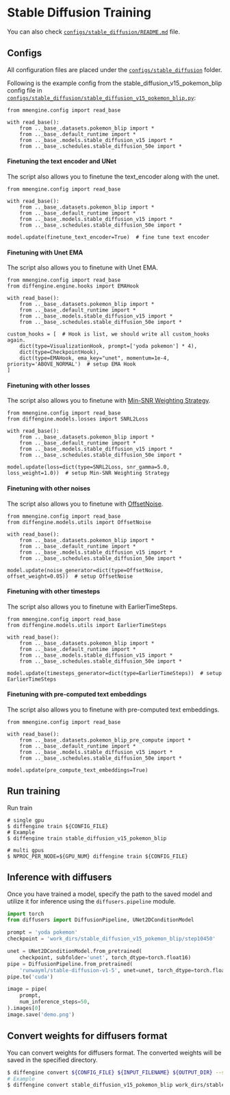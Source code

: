 # Stable Diffusion Training

You can also check [`configs/stable_diffusion/README.md`](https://github.com/okotaku/diffengine/tree/main/diffengine/configs/stable_diffusion/README.md) file.

## Configs

All configuration files are placed under the [`configs/stable_diffusion`](https://github.com/okotaku/diffengine/blob/main/diffengine/configs/stable_diffusion) folder.

Following is the example config from the stable_diffusion_v15_pokemon_blip config file in [`configs/stable_diffusion/stable_diffusion_v15_pokemon_blip.py`](https://github.com/okotaku/diffengine/blob/main/diffengine/configs/stable_diffusion/stable_diffusion_v15_pokemon_blip.py):

```
from mmengine.config import read_base

with read_base():
    from .._base_.datasets.pokemon_blip import *
    from .._base_.default_runtime import *
    from .._base_.models.stable_diffusion_v15 import *
    from .._base_.schedules.stable_diffusion_50e import *
```

#### Finetuning the text encoder and UNet

The script also allows you to finetune the text_encoder along with the unet.

```
from mmengine.config import read_base

with read_base():
    from .._base_.datasets.pokemon_blip import *
    from .._base_.default_runtime import *
    from .._base_.models.stable_diffusion_v15 import *
    from .._base_.schedules.stable_diffusion_50e import *

model.update(finetune_text_encoder=True)  # fine tune text encoder
```

#### Finetuning with Unet EMA

The script also allows you to finetune with Unet EMA.

```
from mmengine.config import read_base
from diffengine.engine.hooks import EMAHook

with read_base():
    from .._base_.datasets.pokemon_blip import *
    from .._base_.default_runtime import *
    from .._base_.models.stable_diffusion_v15 import *
    from .._base_.schedules.stable_diffusion_50e import *

custom_hooks = [  # Hook is list, we should write all custom_hooks again.
    dict(type=VisualizationHook, prompt=['yoda pokemon'] * 4),
    dict(type=CheckpointHook),
    dict(type=EMAHook, ema_key="unet", momentum=1e-4, priority='ABOVE_NORMAL')  # setup EMA Hook
]
```

#### Finetuning with other losses

The script also allows you to finetune with [Min-SNR Weighting Strategy](https://arxiv.org/abs/2303.09556).

```
from mmengine.config import read_base
from diffengine.models.losses import SNRL2Loss

with read_base():
    from .._base_.datasets.pokemon_blip import *
    from .._base_.default_runtime import *
    from .._base_.models.stable_diffusion_v15 import *
    from .._base_.schedules.stable_diffusion_50e import *

model.update(loss=dict(type=SNRL2Loss, snr_gamma=5.0, loss_weight=1.0))  # setup Min-SNR Weighting Strategy
```

#### Finetuning with other noises

The script also allows you to finetune with [OffsetNoise](https://www.crosslabs.org/blog/diffusion-with-offset-noise).

```
from mmengine.config import read_base
from diffengine.models.utils import OffsetNoise

with read_base():
    from .._base_.datasets.pokemon_blip import *
    from .._base_.default_runtime import *
    from .._base_.models.stable_diffusion_v15 import *
    from .._base_.schedules.stable_diffusion_50e import *

model.update(noise_generator=dict(type=OffsetNoise, offset_weight=0.05))  # setup OffsetNoise
```

#### Finetuning with other timesteps

The script also allows you to finetune with EarlierTimeSteps.

```
from mmengine.config import read_base
from diffengine.models.utils import EarlierTimeSteps

with read_base():
    from .._base_.datasets.pokemon_blip import *
    from .._base_.default_runtime import *
    from .._base_.models.stable_diffusion_v15 import *
    from .._base_.schedules.stable_diffusion_50e import *

model.update(timesteps_generator=dict(type=EarlierTimeSteps))  # setup EarlierTimeSteps
```

#### Finetuning with pre-computed text embeddings

The script also allows you to finetune with pre-computed text embeddings.

```
from mmengine.config import read_base

with read_base():
    from .._base_.datasets.pokemon_blip_pre_compute import *
    from .._base_.default_runtime import *
    from .._base_.models.stable_diffusion_v15 import *
    from .._base_.schedules.stable_diffusion_50e import *

model.update(pre_compute_text_embeddings=True)
```

## Run training

Run train

```
# single gpu
$ diffengine train ${CONFIG_FILE}
# Example
$ diffengine train stable_diffusion_v15_pokemon_blip

# multi gpus
$ NPROC_PER_NODE=${GPU_NUM} diffengine train ${CONFIG_FILE}
```

## Inference with diffusers

Once you have trained a model, specify the path to the saved model and utilize it for inference using the `diffusers.pipeline` module.

```py
import torch
from diffusers import DiffusionPipeline, UNet2DConditionModel

prompt = 'yoda pokemon'
checkpoint = 'work_dirs/stable_diffusion_v15_pokemon_blip/step10450'

unet = UNet2DConditionModel.from_pretrained(
    checkpoint, subfolder='unet', torch_dtype=torch.float16)
pipe = DiffusionPipeline.from_pretrained(
    'runwayml/stable-diffusion-v1-5', unet=unet, torch_dtype=torch.float16)
pipe.to('cuda')

image = pipe(
    prompt,
    num_inference_steps=50,
).images[0]
image.save('demo.png')
```

## Convert weights for diffusers format

You can convert weights for diffusers format. The converted weights will be saved in the specified directory.

```bash
$ diffengine convert ${CONFIG_FILE} ${INPUT_FILENAME} ${OUTPUT_DIR} --save-keys ${SAVE_KEYS}
# Example
$ diffengine convert stable_diffusion_v15_pokemon_blip work_dirs/stable_diffusion_v15_pokemon_blip/epoch_50.pth work_dirs/stable_diffusion_v15_pokemon_blip --save-keys unet
```
